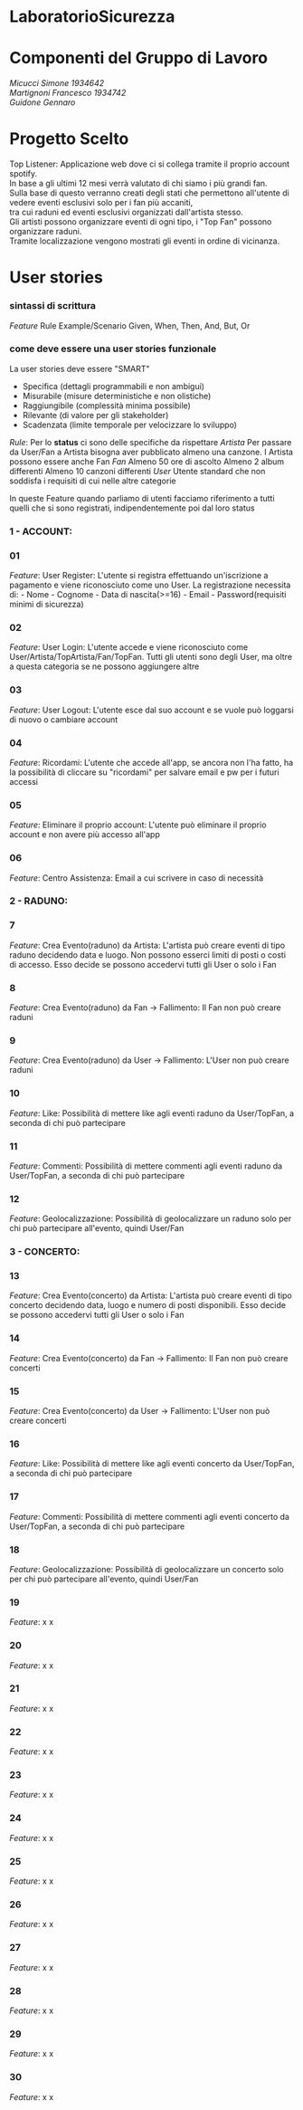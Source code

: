 # LaboratorioSicurezza

# Componenti del Gruppo di Lavoro
*Micucci Simone 1934642*  
*Martignoni Francesco 1934742*  
*Guidone Gennaro*  

# Progetto Scelto
Top Listener:
Applicazione web dove ci si collega tramite il proprio account spotify.  
In base a gli ultimi 12 mesi verrà valutato di chi siamo i più grandi fan.  
Sulla base di questo verranno creati degli stati che permettono all'utente di vedere eventi esclusivi solo per i fan più accaniti,  
tra cui raduni ed eventi esclusivi organizzati dall'artista stesso.  
Gli artisti possono organizzare eventi di ogni tipo, i "Top Fan" possono organizzare raduni.  
Tramite localizzazione vengono mostrati gli eventi in ordine di vicinanza.

# User stories

### sintassi di scrittura
*Feature*
Rule
Example/Scenario
    Given, When, Then, And, But, Or

### come deve essere una user stories funzionale
La user stories deve essere "SMART"
- Specifica         (dettagli programmabili e non ambigui)
- Misurabile        (misure deterministiche e non olistiche)
- Raggiungibile     (complessità minima possibile)
- Rilevante         (di valore per gli stakeholder)
- Scadenzata        (limite temporale per velocizzare lo sviluppo)

*Rule*:     Per lo __status__ ci sono delle specifiche da rispettare
            *Artista*
                Per passare da User/Fan a Artista bisogna aver pubblicato almeno una canzone. I Artista possono essere anche Fan
            *Fan*
                Almeno 50 ore di ascolto
                Almeno 2 album differenti
                Almeno 10 canzoni differenti
            *User*
                Utente standard che non soddisfa i requisiti di cui nelle altre categorie

In queste Feature quando parliamo di utenti facciamo riferimento a tutti quelli che si sono registrati, indipendentemente poi dal loro status

### 1 - ACCOUNT:
### 01
*Feature*:  User Register:
                L'utente si registra effettuando un'iscrizione a pagamento e viene riconosciuto come uno User. 
                La registrazione necessita di:
                - Nome
                - Cognome
                - Data di nascita(>=16)
                - Email
                - Password(requisiti minimi di sicurezza)
### 02
*Feature*:  User Login:
                L'utente accede e viene riconosciuto come User/Artista/TopArtista/Fan/TopFan. Tutti gli utenti sono degli User, ma oltre a questa categoria se ne possono aggiungere altre
### 03
*Feature*:  User Logout:
                L'utente esce dal suo account e se vuole può loggarsi di nuovo o cambiare account
### 04
*Feature*:  Ricordami:
                L'utente che accede all'app, se ancora non l'ha fatto, ha la possibilità di cliccare su "ricordami" per salvare email e pw per i futuri accessi
### 05
*Feature*:  Eliminare il proprio account:
                L'utente può eliminare il proprio account e non avere più accesso all'app
### 06
*Feature*:  Centro Assistenza:
                Email a cui scrivere in caso di necessità

### 2 - RADUNO:
### 7
*Feature*:  Crea Evento(raduno) da Artista:
                L'artista può creare eventi di tipo raduno decidendo data e luogo. Non possono esserci limiti di posti o costi di accesso. Esso decide se possono accedervi tutti gli User o solo i Fan
### 8
*Feature*:  Crea Evento(raduno) da Fan -> Fallimento:
                Il Fan non può creare raduni
### 9
*Feature*:  Crea Evento(raduno) da User -> Fallimento:
                L'User non può creare raduni
### 10
*Feature*:  Like:
                Possibilità di mettere like agli eventi raduno da User/TopFan, a seconda di chi può partecipare
### 11
*Feature*:  Commenti:
                Possibilità di mettere commenti agli eventi raduno da User/TopFan, a seconda di chi può partecipare
### 12
*Feature*:  Geolocalizzazione:
                Possibilità di geolocalizzare un raduno solo per chi può partecipare all'evento, quindi User/Fan

### 3 - CONCERTO:
### 13
*Feature*:  Crea Evento(concerto) da Artista:
                L'artista può creare eventi di tipo concerto decidendo data, luogo e numero di posti disponibili. Esso decide se possono accedervi tutti gli User o solo i Fan
### 14
*Feature*:  Crea Evento(concerto) da Fan -> Fallimento:
                Il Fan non può creare concerti
### 15
*Feature*:  Crea Evento(concerto) da User -> Fallimento:
                L'User non può creare concerti
### 16
*Feature*:  Like:
                Possibilità di mettere like agli eventi concerto da User/TopFan, a seconda di chi può partecipare
### 17
*Feature*:  Commenti:
                Possibilità di mettere commenti agli eventi concerto da User/TopFan, a seconda di chi può partecipare
### 18
*Feature*:  Geolocalizzazione:
                Possibilità di geolocalizzare un concerto solo per chi può partecipare all'evento, quindi User/Fan

### 19
*Feature*:  x
                x

### 20
*Feature*:  x
                x

### 21
*Feature*:  x
                x

### 22
*Feature*:  x
                x

### 23
*Feature*:  x
                x

### 24
*Feature*:  x
                x

### 25
*Feature*:  x
                x

### 26
*Feature*:  x
                x

### 27
*Feature*:  x
                x

### 28
*Feature*:  x
                x

### 29
*Feature*:  x
                x

### 30
*Feature*:  x
                x
